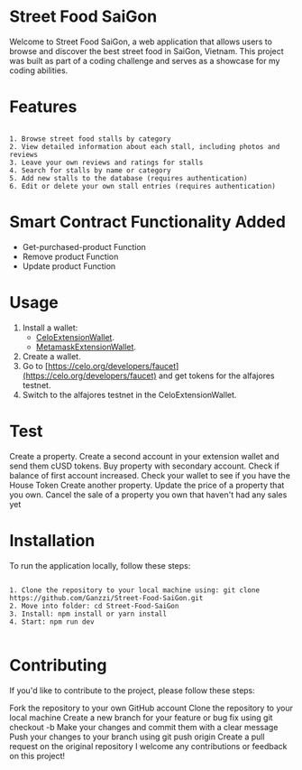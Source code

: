 # Street Food SaiGon

Welcome to Street Food SaiGon, a web application that allows users to browse and discover the best street food in SaiGon, Vietnam. This project was built as part of a coding challenge and serves as a showcase for my coding abilities.

# Features

```

1. Browse street food stalls by category
2. View detailed information about each stall, including photos and reviews
3. Leave your own reviews and ratings for stalls
4. Search for stalls by name or category
5. Add new stalls to the database (requires authentication)
6. Edit or delete your own stall entries (requires authentication)

```

# Smart Contract Functionality Added

- Get-purchased-product Function
- Remove product Function
- Update product Function



# Usage

1. Install a wallet: 
   - [CeloExtensionWallet](https://chrome.google.com/webstore/detail/celoextensionwallet/kkilomkmpmkbdnfelcpgckmpcaemjcdh?hl=en).
   - [MetamaskExtensionWallet](https://chrome.google.com/webstore/detail/metamask/nkbihfbeogaeaoehlefnkodbefgpgknn?hl=en).
2. Create a wallet.
3. Go to [https://celo.org/developers/faucet](https://celo.org/developers/faucet) and get tokens for the alfajores testnet.
4. Switch to the alfajores testnet in the CeloExtensionWallet.

# Test
Create a property.
Create a second account in your extension wallet and send them cUSD tokens.
Buy property with secondary account.
Check if balance of first account increased.
Check your wallet to see if you have the House Token
Create another property.
Update the price of a property that you own.
Cancel the sale of a property you own that haven't had any sales yet

# Installation

To run the application locally, follow these steps:

```

1. Clone the repository to your local machine using: git clone https://github.com/Ganzzi/Street-Food-SaiGon.git
2. Move into folder: cd Street-Food-SaiGon
3. Install: npm install or yarn install
4. Start: npm run dev
   
```

# Contributing
If you'd like to contribute to the project, please follow these steps:

Fork the repository to your own GitHub account
Clone the repository to your local machine
Create a new branch for your feature or bug fix using git checkout -b <branch-name>
Make your changes and commit them with a clear message
Push your changes to your branch using git push origin <branch-name>
Create a pull request on the original repository
I welcome any contributions or feedback on this project!

